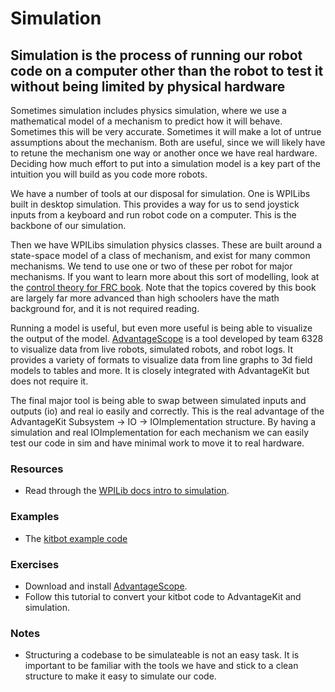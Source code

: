 # Simulation

## Simulation is the process of running our robot code on a computer other than the robot to test it without being limited by physical hardware

Sometimes simulation includes physics simulation, where we use a mathematical model of a mechanism to predict how it will behave.
Sometimes this will be very accurate.
Sometimes it will make a lot of untrue assumptions about the mechanism.
Both are useful, since we will likely have to retune the mechanism one way or another once we have real hardware.
Deciding how much effort to put into a simulation model is a key part of the intuition you will build as you code more robots.

We have a number of tools at our disposal for simulation.
One is WPILibs built in desktop simulation.
This provides a way for us to send joystick inputs from a keyboard and run robot code on a computer.
This is the backbone of our simulation.

Then we have WPILibs simulation physics classes.
These are built around a state-space model of a class of mechanism, and exist for many common mechanisms.
We tend to use one or two of these per robot for major mechanisms.
If you want to learn more about this sort of modelling, look at the [control theory for FRC book](https://file.tavsys.net/control/controls-engineering-in-frc.pdf).
Note that the topics covered by this book are largely far more advanced than high schoolers have the math background for, and it is not required reading.

Running a model is useful, but even more useful is being able to visualize the output of the model.
[AdvantageScope](https://github.com/Mechanical-Advantage/AdvantageScope) is a tool developed by team 6328 to visualize data from live robots, simulated robots, and robot logs.
It provides a variety of formats to visualize data from line graphs to 3d field models to tables and more.
It is closely integrated with AdvantageKit but does not require it.

The final major tool is being able to swap between simulated inputs and outputs (io) and real io easily and correctly.
This is the real advantage of the AdvantageKit Subsystem -> IO -> IOImplementation structure.
By having a simulation and real IOImplementation for each mechanism we can easily test our code in sim and have minimal work to move it to real hardware.

### Resources

- Read through the [WPILib docs intro to simulation](https://docs.wpilib.org/en/stable/docs/software/wpilib-tools/robot-simulation/introduction.html).

### Examples

- The [kitbot example code](Examples/KitbotDemoSim/)

### Exercises

- Download and install [AdvantageScope](https://github.com/Mechanical-Advantage/AdvantageScope).
- Follow this tutorial to convert your kitbot code to AdvantageKit and simulation.

### Notes

- Structuring a codebase to be simulateable is not an easy task.
  It is important to be familiar with the tools we have and stick to a clean structure to make it easy to simulate our code.
